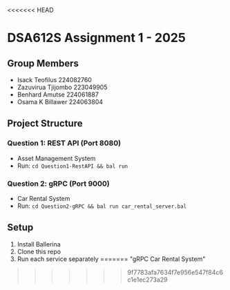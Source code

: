 <<<<<<< HEAD
# DSA612S Assignment 1 - 2025

## Group Members
- Isack Teofilus 224082760
- Zazuvirua Tjijombo 223049905
- Benhard Amutse 224061887
- Osama K Billawer 224063804

## Project Structure

### Question 1: REST API (Port 8080)
- Asset Management System
- Run: `cd Question1-RestAPI && bal run`

### Question 2: gRPC (Port 9000)  
- Car Rental System
- Run: `cd Question2-gRPC && bal run car_rental_server.bal`

## Setup
1. Install Ballerina
2. Clone this repo
3. Run each service separately
=======
"gRPC Car Rental System"
>>>>>>> 9f7783afa7634f7e956e547f84c6c1e1ec273a29
